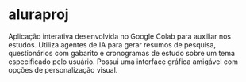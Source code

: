 # aluraproj
Aplicação interativa desenvolvida no Google Colab para auxiliar nos estudos. Utiliza agentes de IA para gerar resumos de pesquisa, questionários com gabarito e cronogramas de estudo sobre um tema especificado pelo usuário. Possui uma interface gráfica amigável com opções de personalização visual.
